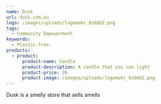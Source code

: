 ```yaml
---
name: Dusk
url: dusk.com.au
logo: /images/uploads/logomakr_8z66b2.png
tags:
  - Community Empowerment
keywords:
  - Plastic-free
products:
  - product:
      product-name: Candle
      product-description: A candle that you can light
      product-price: 20
      product-image: /images/uploads/logomakr_8z66b2.png
---
```


Dusk is a smelly store that sells smells
